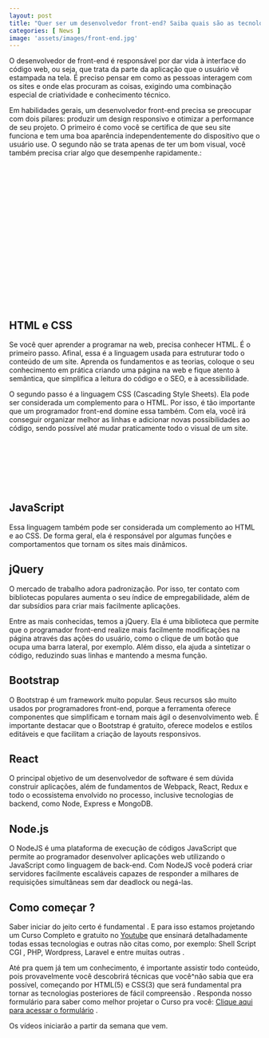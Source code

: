 ```yaml
---
layout: post
title: "Quer ser um desenvolvedor front-end? Saiba quais são as tecnologias essenciais"
categories: [ News ]
image: 'assets/images/front-end.jpg'
---
```


O desenvolvedor de front-end é responsável por dar vida à interface do código web, ou seja, que trata da parte da aplicação que o usuário vê estampada na tela. É preciso pensar em como as pessoas interagem com os sites e onde elas procuram as coisas, exigindo uma combinação especial de criatividade e conhecimento técnico.

Em habilidades gerais, um desenvolvedor front-end precisa se preocupar com dois pilares: produzir um design responsivo e otimizar a performance de seu projeto. O primeiro é como você se certifica de que seu site funciona e tem uma boa aparência independentemente do dispositivo que o usuário use. O segundo não se trata apenas de ter um bom visual, você também precisa criar algo que desempenhe rapidamente.:

<!-- QUADRADO -->
<script async src="//pagead2.googlesyndication.com/pagead/js/adsbygoogle.js"></script>
<ins class="adsbygoogle"
style="display:inline-block;width:336px;height:280px"
data-ad-client="ca-pub-2838251107855362"
data-ad-slot="5351066970"></ins>
<script>
(adsbygoogle = window.adsbygoogle || []).push({});
</script>

## HTML e CSS

Se você quer aprender a programar na web, precisa conhecer HTML. É o primeiro passo. Afinal, essa é a linguagem usada para estruturar todo o conteúdo de um site. Aprenda os fundamentos e as teorias, coloque o seu conhecimento em prática criando uma página na web e fique atento à semântica, que simplifica a leitura do código e o SEO, e à acessibilidade.

O segundo passo é a linguagem CSS (Cascading Style Sheets). Ela pode ser considerada um complemento para o HTML. Por isso, é tão importante que um programador front-end domine essa também. Com ela, você irá conseguir organizar melhor as linhas e adicionar novas possibilidades ao código, sendo possível até mudar praticamente todo o visual de um site.

<!-- MINI ANÚNCIO -->
<script async src="//pagead2.googlesyndication.com/pagead/js/adsbygoogle.js"></script>
<!-- Games Root -->
<ins class="adsbygoogle"
style="display:inline-block;width:730px;height:95px"
data-ad-client="ca-pub-2838251107855362"
data-ad-slot="5351066970"></ins>
<script>
(adsbygoogle = window.adsbygoogle || []).push({});
</script>

## JavaScript

Essa linguagem também pode ser considerada um complemento ao HTML e ao CSS. De forma geral, ela é responsável por algumas funções e comportamentos que tornam os sites mais dinâmicos.

## jQuery

O mercado de trabalho adora padronização. Por isso, ter contato com bibliotecas populares aumenta o seu índice de empregabilidade, além de dar subsídios para criar mais facilmente aplicações.

Entre as mais conhecidas, temos a jQuery. Ela é uma biblioteca que permite que o programador front-end realize mais facilmente modificações na página através das ações do usuário, como o clique de um botão que ocupa uma barra lateral, por exemplo. Além disso, ela ajuda a sintetizar o código, reduzindo suas linhas e mantendo a mesma função.

<!-- RETANGULO LARGO 2 -->
<script async src="//pagead2.googlesyndication.com/pagead/js/adsbygoogle.js"></script>
<ins class="adsbygoogle"
style="display:block; text-align:center;"
data-ad-layout="in-article"
data-ad-format="fluid"
data-ad-client="ca-pub-2838251107855362"
data-ad-slot="8549252987"></ins>
<script>
(adsbygoogle = window.adsbygoogle || []).push({});
</script>

## Bootstrap

O Bootstrap é um framework muito popular. Seus recursos são muito usados por programadores front-end, porque a ferramenta oferece componentes que simplificam e tornam mais ágil o desenvolvimento web. É importante destacar que o Bootstrap é gratuito, oferece modelos e estilos editáveis e que facilitam a criação de layouts responsivos.

## React

O principal objetivo de um desenvolvedor de software é sem dúvida construir aplicações, além de fundamentos de Webpack, React, Redux e todo o ecossistema envolvido no processo, inclusive tecnologias de backend, como Node, Express e MongoDB.

## Node.js

O NodeJS é uma plataforma de execução de códigos JavaScript que permite ao programador desenvolver aplicações web utilizando o JavaScript como linguagem de back-end. Com NodeJS você poderá criar servidores facilmente escaláveis capazes de responder a milhares de requisições simultâneas sem dar deadlock ou negá-las.

## Como começar ?

Saber iniciar do jeito certo é fundamental . E para isso estamos projetando um Curso Completo e gratuito no [Youtube](https://youtube.com/TerminalRootTV) que ensinará detalhadamente todas essas tecnologias e outras não citas como, por exemplo: Shell Script CGI , PHP, Wordpress, Laravel e entre muitas outras .

Até pra quem já tem um conhecimento, é importante assistir todo conteúdo, pois provavelmente você descobrirá técnicas que você^não sabia que era possível, começando por HTML(5) e CSS(3) que será fundamental pra tornar as tecnologias posteriores de fácil compreensão . Responda nosso formulário para saber como melhor projetar o Curso pra você: [Clique aqui para acessar o formulário](http://bit.ly/2sam1Uv) .

Os vídeos iniciarão a partir da semana que vem.
